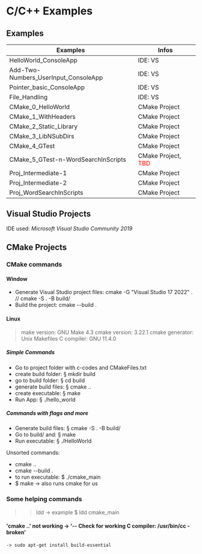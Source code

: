 # C/C++ Examples

## Examples
| Examples                             | Infos                                               |
| ------------------------------------ | --------------------------------------------------- |
| HelloWorld_ConsoleApp                | IDE: VS                                             |
| Add-Two-Numbers_UserInput_ConsoleApp | IDE: VS                                             |
| Pointer_basic_ConsoleApp             | IDE: VS                                             |
| File_Handling                        | IDE: VS                                             |
| CMake_0_HelloWorld                   | CMake Project                                       |
| CMake_1_WithHeaders                  | CMake Project                                       |
| CMake_2_Static_Library               | CMake Project                                       |
| CMake_3_LibNSubDirs                  | CMake Project                                       |
| CMake_4_GTest                        | CMake Project                                       |
| CMake_5_GTest-n-WordSearchInScripts  | CMake Project, <span style="color: red;">TBD</span> |
| Proj_Intermediate-1                  | CMake Project                                       |
| Proj_Intermediate-2                  | CMake Project                                       |
| Proj_WordSearchInScripts             | CMake Project                                       |

## Visual Studio Projects
IDE used: *Microsoft Visual Studio Community 2019*

## CMake Projects
### CMake commands
#### Window
- Generate Visual Studio project files: cmake -G "Visual Studio 17 2022" .  //  cmake -S . -B build/
- Build the project: cmake --build .

#### Linux
> make version: GNU Make 4.3
> cmake version: 3.22.1
> cmake generator: Unix Makefiles
> C compiler: GNU 11.4.0

##### Simple Commands
- Go to project folder with c-codes and CMakeFiles.txt
- create build folder: § mkdir build
- go to build folder: § cd build
- generate build files: § cmake ..
- create executable: § make
- Run App: § ./hello_world

##### Commands with flags and more
- Generate build files: § cmake -S . -B build/
- Go to build/ and: § make
- Run executable: § ./HelloWorld

Unsorted commands:
- cmake ..
- cmake --build .
- to run executable: $ ./cmake_main
- $ make -> also runs cmake for us

### Some helping commands
>> ldd <project name>    -> example $ ldd cmake_main

#### 'cmake ..' not working -> '-- Check for working C compiler: /usr/bin/cc - broken'
    -> sudo apt-get install build-essential

